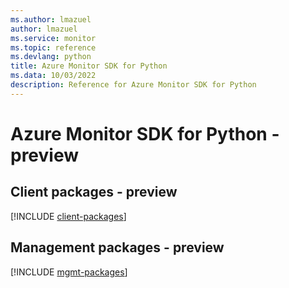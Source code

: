 ```yaml
---
ms.author: lmazuel
author: lmazuel
ms.service: monitor
ms.topic: reference
ms.devlang: python
title: Azure Monitor SDK for Python
ms.data: 10/03/2022
description: Reference for Azure Monitor SDK for Python
---
```

# Azure Monitor SDK for Python - preview

## Client packages - preview
[!INCLUDE [client-packages](monitor-client-index.md)]
## Management packages - preview
[!INCLUDE [mgmt-packages](monitor-mgmt-index.md)]